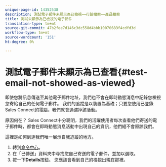 ```yaml
---
unique-page-id: 14352538
description: 測試電子郵件未顯示為已檢視——行銷檔案——產品檔案
title: 測試未顯示為已檢視的電子郵件
translation-type: tm+mt
source-git-commit: 47b2fee7d146c3dc558d4bbb10070683f4cdfd3d
workflow-type: tm+mt
source-wordcount: '151'
ht-degree: 0%

---
```



# 測試電子郵件未顯示為已查看{#test-email-not-showed-as-viewed}

即使您將訊息傳送至其他電子郵件地址，我們也不會在即時動態消息中記錄您檢視您寄給自己的任何電子郵件。 我們的追蹤是以裝置為基礎；只要您使用已登錄Sales Connect的電腦，我們就會過濾掉該活動。

原因何在？ Sales Connect十分聰明，我們的活躍使用者每次查看他們寄送的電子郵件時，都會在即時動態消息活動中出現自己的資訊，他們絕不會原諒我們。

這裡是如何到達我們唯一展示自我追蹤的地方。

1. 轉到[命令中心](http://toutapp.com/next#emails/command_center)。
1. 在「已傳送」資料夾中尋找您自己寄送的電子郵件，並加以選取。
1. 按一下&#x200B;**Details**&#x200B;按鈕。 您應該會看到自己的檢視出現在那裡。

